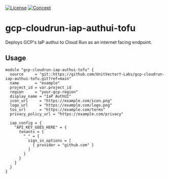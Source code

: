 [![License](https://img.shields.io/badge/License-Apache%202.0-blue.svg)](https://opensource.org/licenses/Apache-2.0) [![Concept](https://img.shields.io/badge/Status-Concept-white)](https://guide.unitvectorylabs.com/bestpractices/status/#concept)


# gcp-cloudrun-iap-authui-tofu

Deploys GCP's IaP authui to Cloud Run as an internet facing endpoint.

## Usage

```hcl
module "gcp-cloudrun-iap-authui-tofu" {
  source     = "git::https://github.com/UnitVectorY-Labs/gcp-cloudrun-iap-authui-tofu.git?ref=main"
  name       = "example"
  project_id = var.project_id
  region     = "your-gcp-region"
  display_name = "IaP AuthUI"
  icon_url     = "https://example.com/icon.png"
  logo_url     = "https://example.com/logo.png"
  tos_url      = "https://example.com/terms"
  privacy_policy_url = "https://example.com/privacy"

  iap_config = {
    "API_KEY_GOES_HERE" = {
      tenants = {
        "_" = {
          sign_in_options = [
            { provider = "github.com" }
          ]
        }
      }
    }
  }
}
```

<!-- BEGIN_TF_DOCS -->
<!-- END_TF_DOCS -->
